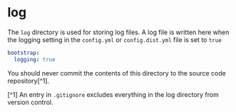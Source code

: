 # log

The `log` directory is used for storing log files. A log file is written here when the logging setting in the `config.yml` or `config.dist.yml` file is set to `true`

```yaml
bootstrap:
  logging: true
```

You should never commit the contents of this directory to the source code repository[^1].

[^1] An entry in `.gitignore` excludes everything in the log directory from version control.
